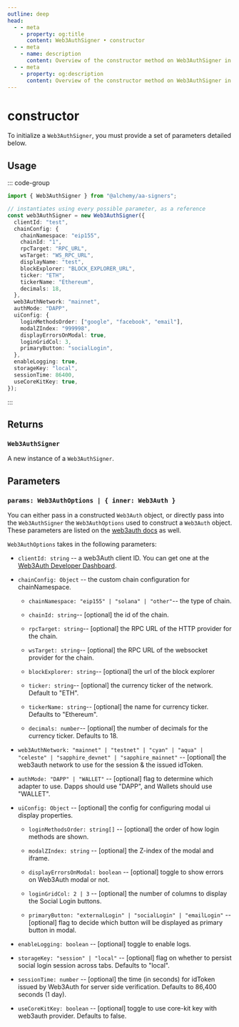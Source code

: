 ```yaml
---
outline: deep
head:
  - - meta
    - property: og:title
      content: Web3AuthSigner • constructor
  - - meta
    - name: description
      content: Overview of the constructor method on Web3AuthSigner in aa-signers
  - - meta
    - property: og:description
      content: Overview of the constructor method on Web3AuthSigner in aa-signers
---
```


# constructor

To initialize a `Web3AuthSigner`, you must provide a set of parameters detailed below.

## Usage

::: code-group

```ts [example.ts]
import { Web3AuthSigner } from "@alchemy/aa-signers";

// instantiates using every possible parameter, as a reference
const web3AuthSigner = new Web3AuthSigner({
  clientId: "test",
  chainConfig: {
    chainNamespace: "eip155",
    chainId: "1",
    rpcTarget: "RPC_URL",
    wsTarget: "WS_RPC_URL",
    displayName: "test",
    blockExplorer: "BLOCK_EXPLORER_URL",
    ticker: "ETH",
    tickerName: "Ethereum",
    decimals: 18,
  },
  web3AuthNetwork: "mainnet",
  authMode: "DAPP",
  uiConfig: {
    loginMethodsOrder: ["google", "facebook", "email"],
    modalZIndex: "999998",
    displayErrorsOnModal: true,
    loginGridCol: 3,
    primaryButton: "socialLogin",
  },
  enableLogging: true,
  storageKey: "local",
  sessionTime: 86400,
  useCoreKitKey: true,
});
```

:::

## Returns

### `Web3AuthSigner`

A new instance of a `Web3AuthSigner`.

## Parameters

### `params: Web3AuthOptions | { inner: Web3Auth }`

You can either pass in a constructed `Web3Auth` object, or directly pass into the `Web3AuthSigner` the `Web3AuthOptions` used to construct a `Web3Auth` object. These parameters are listed on the [web3auth docs](https://magic.link/docs/api/client-side-sdks/web#constructor-NaN) as well.

`Web3AuthOptions` takes in the following parameters:

- `clientId: string` -- a web3Auth client ID. You can get one at the [Web3Auth Developer Dashboard](https://dashboard.web3auth.io/).

- `chainConfig: Object` -- the custom chain configuration for chainNamespace.

  - `chainNamespace: "eip155" | "solana" | "other"`-- the type of chain.

  - `chainId: string`-- [optional] the id of the chain.

  - `rpcTarget: string`-- [optional] the RPC URL of the HTTP provider for the chain.

  - `wsTarget: string`-- [optional] the RPC URL of the websocket provider for the chain.

  - `blockExplorer: string`-- [optional] the url of the block explorer

  - `ticker: string`-- [optional] the currency ticker of the network. Default to "ETH".

  - `tickerName: string`-- [optional] the name for currency ticker. Defaults to "Ethereum".

  - `decimals: number`-- [optional] the number of decimals for the currency ticker. Defaults to 18.

- `web3AuthNetwork: "mainnet" | "testnet" | "cyan" | "aqua" | "celeste" | "sapphire_devnet" | "sapphire_mainnet"` -- [optional] the web3auth network to use for the session & the issued idToken.

- `authMode: "DAPP" | "WALLET"` -- [optional] flag to determine which adapter to use. Dapps should use "DAPP", and Wallets should use "WALLET".

- `uiConfig: Object` -- [optional] the config for configuring modal ui display properties.

  - `loginMethodsOrder: string[]` -- [optional] the order of how login methods are shown.

  - `modalZIndex: string` -- [optional] the Z-index of the modal and iframe.

  - `displayErrorsOnModal: boolean` -- [optional] toggle to show errors on Web3Auth modal or not.

  - `loginGridCol: 2 | 3` -- [optional] the number of columns to display the Social Login buttons.

  - `primaryButton: "externalLogin" | "socialLogin" | "emailLogin"` -- [optional] flag to decide which button will be displayed as primary button in modal.

- `enableLogging: boolean` -- [optional] toggle to enable logs.

- `storageKey: "session" | "local"` -- [optional] flag on whether to persist social login session across tabs. Defaults to "local".

- `sessionTime: number` -- [optional] the time (in seconds) for idToken issued by Web3Auth for server side verification. Defaults to 86,400 seconds (1 day).

- `useCoreKitKey: boolean` -- [optional] toggle to use core-kit key with web3auth provider. Defaults to false.
